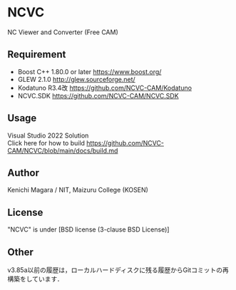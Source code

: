 # NCVC
NC Viewer and Converter (Free CAM)

## Requirement
* Boost C++ 1.80.0 or later <https://www.boost.org/>
* GLEW 2.1.0 <http://glew.sourceforge.net/>
* Kodatuno R3.4改 <https://github.com/NCVC-CAM/Kodatuno>
* NCVC.SDK <https://github.com/NCVC-CAM/NCVC.SDK>

## Usage
Visual Studio 2022 Solution  
Click here for how to build <https://github.com/NCVC-CAM/NCVC/blob/main/docs/build.md>

## Author
Kenichi Magara / NIT, Maizuru College (KOSEN)

## License
"NCVC" is under [BSD license (3-clause BSD License)]

## Other
v3.85a以前の履歴は，ローカルハードディスクに残る履歴からGitコミットの再構築をしています．
